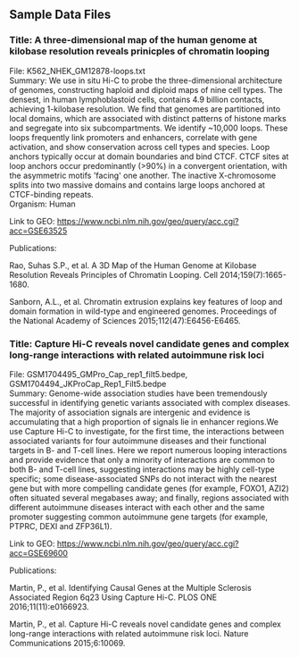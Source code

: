 ## Sample Data Files <br>

### Title: A three-dimensional map of the human genome at kilobase resolution reveals prinicples of chromatin looping <br>
File: K562_NHEK_GM12878-loops.txt <br>
Summary: We use in situ Hi-C to probe the three-dimensional architecture of genomes, constructing haploid and diploid maps of nine cell types. The densest, in human lymphoblastoid cells, contains 4.9 billion contacts, achieving 1-kilobase resolution. We find that genomes are partitioned into local domains, which are associated with distinct patterns of histone marks and segregate into six subcompartments. We identify ~10,000 loops. These loops frequently link promoters and enhancers, correlate with gene activation, and show conservation across cell types and species. Loop anchors typically occur at domain boundaries and bind CTCF. CTCF sites at loop anchors occur predominantly (>90%) in a convergent orientation, with the asymmetric motifs 'facing' one another. The inactive X-chromosome splits into two massive domains and contains large loops anchored at CTCF-binding repeats. <br>
Organism: Human <br>

Link to GEO: https://www.ncbi.nlm.nih.gov/geo/query/acc.cgi?acc=GSE63525 <br>

Publications: <br>

Rao, Suhas S.P., et al. A 3D Map of the Human Genome at Kilobase Resolution Reveals Principles of Chromatin Looping. Cell 2014;159(7):1665-1680.<br>

Sanborn, A.L., et al. Chromatin extrusion explains key features of loop and domain formation in wild-type and engineered genomes. Proceedings of the National Academy of Sciences 2015;112(47):E6456-E6465.<br>

### Title: Capture Hi-C reveals novel candidate genes and complex long-range interactions with related autoimmune risk loci
File: GSM1704495_GMPro_Cap_rep1_filt5.bedpe, GSM1704494_JKProCap_Rep1_Filt5.bedpe <br>
Summary: Genome-wide association studies have been tremendously successful in identifying genetic variants associated with complex diseases. The majority of association signals are intergenic and evidence is accumulating that a high proportion of signals lie in enhancer regions.We use Capture Hi-C to investigate, for the first time, the interactions between associated variants for four autoimmune diseases and their functional targets in B- and T-cell lines. Here we report numerous looping interactions and provide evidence that only a minority of interactions are common to both B- and T-cell lines, suggesting interactions may be highly cell-type specific; some disease-associated SNPs do not interact with the nearest gene but with more compelling candidate genes (for example, FOXO1, AZI2) often situated several megabases away; and finally, regions associated with different autoimmune diseases interact with each other and the same promoter suggesting common autoimmune gene targets (for example, PTPRC, DEXI and ZFP36L1). <br>

Link to GEO: https://www.ncbi.nlm.nih.gov/geo/query/acc.cgi?acc=GSE69600 <br>

Publications: <br>

Martin, P., et al. Identifying Causal Genes at the Multiple Sclerosis Associated Region 6q23 Using Capture Hi-C. PLOS ONE 2016;11(11):e0166923.<br>

Martin, P., et al. Capture Hi-C reveals novel candidate genes and complex long-range interactions with related autoimmune risk loci. Nature Communications 2015;6:10069.<br>
